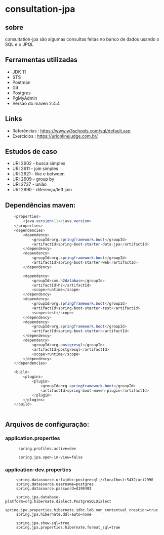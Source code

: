 # consultation-jpa

## sobre 

   consultation-jpa são algumas consultas feitas no banco de dados usando o SQL e o JPQL
  

## Ferramentas utilizadas

   * JDK 11
   * STS
   * Postman
   * Git
   * Postgres
   * PgMyAdmin
   * Versão do maven 2.4.4

 ## Links

- Referências : https://www.w3schools.com/sql/default.asp
- Exercícios : https://urionlinejudge.com.br/


## Estudos de caso

   * URI 2602 - busca simples
   * URI 2611 - join simples
   * URI 2621 - like e between
   * URI 2609 - group by
   * URI 2737 - união
   * URI 2990 - diferença/left join
   

## Dependências maven:

```java
    <properties>
		<java.version>11</java.version>
	</properties>
	<dependencies>
		<dependency>
			<groupId>org.springframework.boot</groupId>
			<artifactId>spring-boot-starter-data-jpa</artifactId>
		</dependency>
		<dependency>
			<groupId>org.springframework.boot</groupId>
			<artifactId>spring-boot-starter-web</artifactId>
		</dependency>

		<dependency>
			<groupId>com.h2database</groupId>
			<artifactId>h2</artifactId>
			<scope>runtime</scope>
		</dependency>
		<dependency>
			<groupId>org.springframework.boot</groupId>
			<artifactId>spring-boot-starter-test</artifactId>
			<scope>test</scope>
		</dependency>
		<dependency>
			<groupId>org.springframework.boot</groupId>
			<artifactId>spring-boot-starter</artifactId>
		</dependency>
		<dependency>
			<groupId>org.postgresql</groupId>
			<artifactId>postgresql</artifactId>
			<scope>runtime</scope>
		</dependency>
	</dependencies>

	<build>
		<plugins>
			<plugin>
				<groupId>org.springframework.boot</groupId>
				<artifactId>spring-boot-maven-plugin</artifactId>
			</plugin>
		</plugins>
	</build>
  
   ``````````
  
## Arquivos de configuração:

   ### application.properties
   
          spring.profiles.active=dev

          spring.jpa.open-in-view=false
   
   ### application-dev.properties
   
         spring.datasource.url=jdbc:postgresql://localhost:5432/uri2990
         spring.datasource.username=postgres
         spring.datasource.password=d190403

         spring.jpa.database-platform=org.hibernate.dialect.PostgreSQLDialect
         spring.jpa.properties.hibernate.jdbc.lob.non_contextual_creation=true
         spring.jpa.hibernate.ddl-auto=none

         spring.jpa.show-sql=true
         spring.jpa.properties.hibernate.format_sql=true

 

